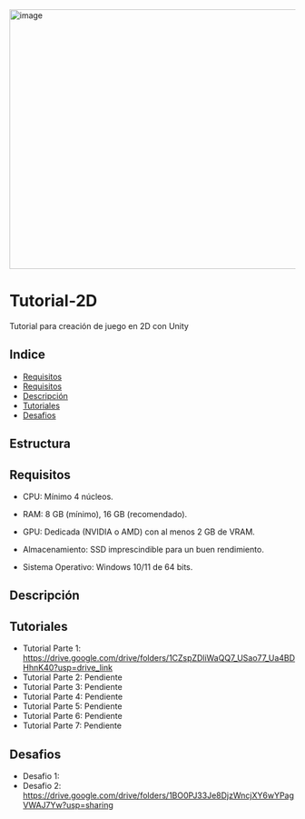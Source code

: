 <img width="680" height="457" alt="image" src="https://github.com/user-attachments/assets/3fc74bb1-a82f-4631-a2f1-ed03e1cb1eed" />


# Tutorial-2D
Tutorial para creación de juego en 2D con Unity

## Indice
- [Requisitos](#Requisitos)
- [Requisitos](#Requisitos)
- [Descripción](#Descripción)
- [Tutoriales](#Tutoriales)
- [Desafios](#Desafios)

## Estructura 



## Requisitos
- CPU: Mínimo 4 núcleos.

- RAM: 8 GB (mínimo), 16 GB (recomendado).

- GPU: Dedicada (NVIDIA o AMD) con al menos 2 GB de VRAM.

- Almacenamiento: SSD imprescindible para un buen rendimiento.

- Sistema Operativo: Windows 10/11 de 64 bits.

## Descripción 


## Tutoriales
- Tutorial Parte 1: https://drive.google.com/drive/folders/1CZspZDliWaQQ7_USao77_Ua4BDHhnK40?usp=drive_link
- Tutorial Parte 2: Pendiente
- Tutorial Parte 3: Pendiente
- Tutorial Parte 4: Pendiente
- Tutorial Parte 5: Pendiente
- Tutorial Parte 6: Pendiente
- Tutorial Parte 7: Pendiente

## Desafios
- Desafio 1: 
- Desafio 2: https://drive.google.com/drive/folders/1BO0PJ33Je8DjzWncjXY6wYPagVWAJ7Yw?usp=sharing
